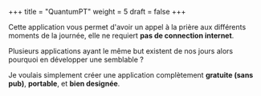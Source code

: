 +++
title = "QuantumPT"
weight = 5
draft = false
+++

Cette application vous permet d'avoir un appel à la prière aux différents moments de la journée, elle ne requiert **pas
de connection internet**.

Plusieurs applications ayant le même but existent de nos jours alors pourquoi en développer une semblable ?

Je voulais simplement créer une application complètement **gratuite (sans pub)**, **portable**, et **bien designée**.

